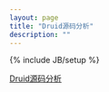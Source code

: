 ```yaml
---
layout: page
title: "Druid源码分析"
description: ""
---
```

{% include JB/setup %}

[Druid源码分析](https://github.com/18965050/druid/wiki/Druid%E6%BA%90%E7%A0%81%E5%88%86%E6%9E%90 "Druid源码分析")
